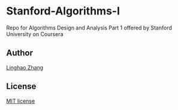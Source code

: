 # Stanford-Algorithms-I
Repo for Algorithms Design and Analysis Part 1 offered by Stanford University on Coursera

## Author
[Linghao Zhang](https://github.com/dnc1994)

## License
[MIT license](https://github.com/dnc1994/Stanford-Algorithms-I/blob/master/LICENSE)